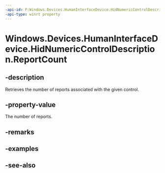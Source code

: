 ----api-id: P:Windows.Devices.HumanInterfaceDevice.HidNumericControlDescription.ReportCount
-api-type: winrt property
---<!-- Property syntaxpublic uint ReportCount { get; }--># Windows.Devices.HumanInterfaceDevice.HidNumericControlDescription.ReportCount## -descriptionRetrieves the number of reports associated with the given control.## -property-valueThe number of reports.## -remarks## -examples## -see-also